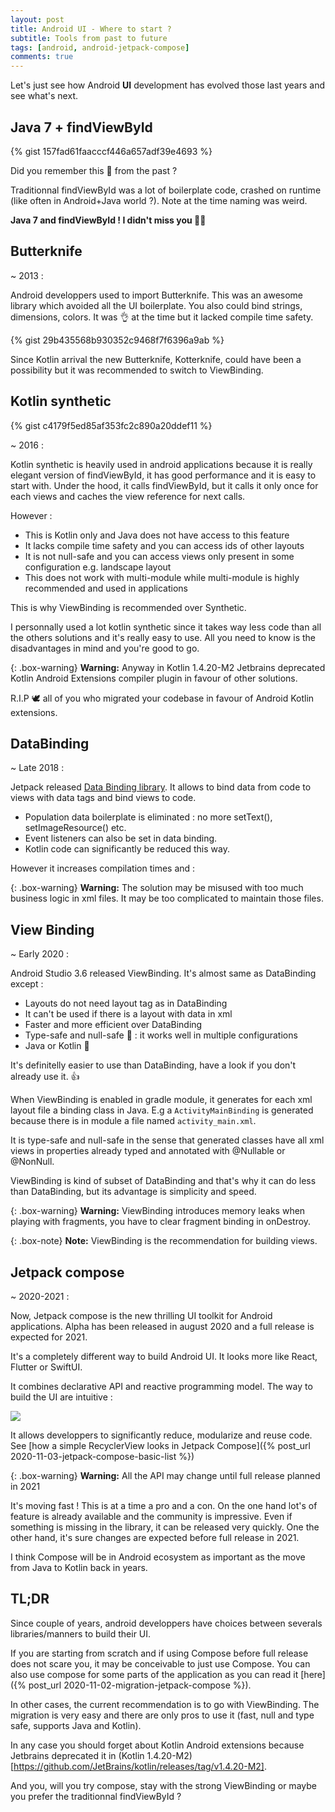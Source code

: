 ```yaml
---
layout: post
title: Android UI - Where to start ?
subtitle: Tools from past to future
tags: [android, android-jetpack-compose]
comments: true
---
```

 
Let's just see how Android **UI** development has evolved those last years and see what's next.

## Java 7 + findViewById

{% gist 157fad61faacccf446a657adf39e4693 %} 
   
Did you remember this 👻 from the past ? 
  
Traditionnal findViewById was a lot of boilerplate code, crashed on runtime (like often in Android+Java world ?). 
Note at the time naming was weird.

**Java 7 and findViewById ! I didn't miss you 🙅‍♂️**

## Butterknife

~ 2013 :

Android developpers used to import Butterknife. This was an awesome library which avoided all the UI boilerplate. 
You also could bind strings, dimensions, colors. It was 👌 at the time but it lacked compile time safety.
 
{% gist 29b435568b930352c9468f7f6396a9ab %} 
    
Since Kotlin arrival the new Butterknife, Kotterknife, could have been a possibility but it was recommended to switch to ViewBinding.

## Kotlin synthetic

{% gist c4179f5ed85af353fc2c890a20ddef11 %}  

~ 2016 :

Kotlin synthetic is heavily used in android applications because it is really elegant version of findViewById, 
it has good performance and it is easy to start with. 
Under the hood, it calls findViewById, but it calls it only once for each views and caches 
the view reference for next calls.

However :
- This is Kotlin only and Java does not have access to this feature
- It lacks compile time safety and you can access ids of other layouts
- It is not null-safe and you can access views only present in some configuration e.g. landscape layout
- This does not work with multi-module while multi-module is highly recommended and used in applications

This is why ViewBinding is recommended over Synthetic.

I personnally used a lot kotlin synthetic since it takes way less code than all the others solutions and it's really easy to use.
All you need to know is the disadvantages in mind and you're good to go.
 
{: .box-warning}
**Warning:** Anyway in Kotlin 1.4.20-M2 Jetbrains deprecated Kotlin Android Extensions compiler plugin in favour of other solutions.
 
R.I.P 🕊️ all of you who migrated your codebase in favour of Android Kotlin extensions.

## DataBinding

~ Late 2018 :

Jetpack released [Data Binding library](https://developer.android.com/topic/libraries/data-binding). 
It allows to bind data from code to views with data tags and bind views to code.
- Population data boilerplate is eliminated : no more setText(), setImageResource() etc. 
- Event listeners can also be set in data binding.
- Kotlin code can significantly be reduced this way.
 
However it increases compilation times and :

{: .box-warning}
**Warning:** The solution may be misused with too much business logic in xml files. It may be too complicated to maintain those files.

## View Binding

~ Early 2020 :

Android Studio 3.6 released ViewBinding. 
It's almost same as DataBinding except : 
- Layouts do not need layout tag as in DataBinding
- It can't be used if there is a layout with data in xml
- Faster and more efficient over DataBinding
- Type-safe and null-safe 💪 : it works well in multiple configurations
- Java or Kotlin 🙏

It's definitelly easier to use than DataBinding, have a look if you don't already use it. 👍
 
When ViewBinding is enabled in gradle module, it generates for each xml layout file a binding class in Java.
E.g a `ActivityMainBinding` is generated because there is in module a file named `activity_main.xml`.

It is type-safe and null-safe in the sense that generated classes have all xml views in properties 
already typed and annotated with @Nullable or @NonNull.

ViewBinding is kind of subset of DataBinding and that's why it can do less than DataBinding, but its advantage is simplicity and speed.
   
{: .box-warning}
**Warning:** ViewBinding introduces memory leaks when playing with fragments, you have to clear fragment binding in onDestroy.

{: .box-note}
**Note:** ViewBinding is the recommendation for building views.

## Jetpack compose 

~ 2020-2021 :

Now, Jetpack compose is the new thrilling UI toolkit for Android applications. 
Alpha has been released in august 2020 and a full release is expected for 2021.

It's a completely different way to build Android UI.
It looks more like React, Flutter or SwiftUI. 
 
It combines declarative API and reactive programming model.
The way to build the UI are intuitive :

![](https://1.bp.blogspot.com/-cxPO9bE5QT4/X0Vw6rOOAAI/AAAAAAAAPjg/UmpOu9X6wHMUFaEjuJEdfOcOcwuKEefTwCLcBGAsYHQ/s1600/Screen%2BShot%2B2019-05-06%2Bat%2B9.48.28%2BAM.png)
  
It allows developpers to significantly reduce, modularize and reuse code.
See [how a simple RecyclerView looks in Jetpack Compose]({% post_url 2020-11-03-jetpack-compose-basic-list %})

{: .box-warning}
**Warning:** All the API may change until full release planned in 2021

It's moving fast ! This is at a time a pro and a con.
On the one hand lot's of feature is already available and the community is impressive.
Even if something is missing in the library, it can be released very quickly. 
One the other hand, it's sure changes are expected before full release in 2021.

I think Compose will be in Android ecosystem as important as the move from Java to Kotlin back in years.

## TL;DR

Since couple of years, android developpers have choices between severals libraries/manners to build their UI. 

If you are starting from scratch and if using Compose before full release does not scare you, it may be conceivable 
to just use Compose. 
You can also use compose for some parts of the application as you can read it [here]({% post_url 2020-11-02-migration-jetpack-compose %}).

In other cases, the current recommendation is to go with ViewBinding. 
The migration is very easy and there are only pros to use it (fast, null and type safe, supports Java and Kotlin).

In any case you should forget about Kotlin Android extensions because Jetbrains deprecated it in (Kotlin 1.4.20-M2)[https://github.com/JetBrains/kotlin/releases/tag/v1.4.20-M2].

And you, will you try compose, stay with the strong ViewBinding or maybe you prefer the traditionnal findViewById ?
